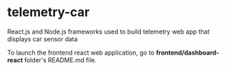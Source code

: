 # telemetry-car

React.js and Node.js frameworks used to build telemetry web app that displays car sensor data

To launch the frontend react web application, go to **frontend/dashboard-react** folder's README.md file.